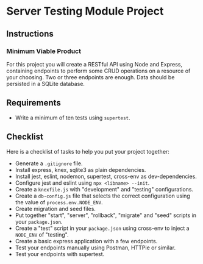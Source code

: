 # Server Testing Module Project

## Instructions

### Minimum Viable Product

For this project you will create a RESTful API using Node and Express, containing endpoints to perform some CRUD operations on a resource of your choosing. Two or three endpoints are enough. Data should be persisted in a SQLite database.

## Requirements

- Write a minimum of ten tests using `supertest`.

## Checklist

Here is a checklist of tasks to help you put your project together:

- Generate a `.gitignore` file.
- Install express, knex, sqlite3 as plain dependencies.
- Install jest, eslint, nodemon, supertest, cross-env as dev-dependencies.
- Configure jest and eslint using `npx <libname> --init`.
- Create a `knexfile.js` with "development" and "testing" configurations.
- Create a `db-config.js` file that selects the correct configuration using the value of `process.env.NODE_ENV`.
- Create migration and seed files.
- Put together "start", "server", "rollback", "migrate" and "seed" scripts in your `package.json`.
- Create a "test" script in your `package.json` using cross-env to inject a `NODE_ENV` of "testing".
- Create a basic express application with a few endpoints.
- Test your endpoints manually using Postman, HTTPie or similar.
- Test your endpoints with supertest.
